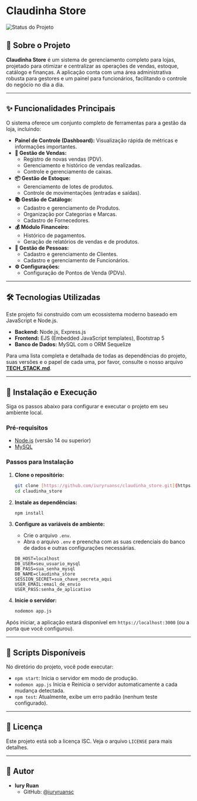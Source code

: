 # Claudinha Store

![Status do Projeto](https://img.shields.io/badge/status-em%20testes-yellow)

## 📖 Sobre o Projeto

**Claudinha Store** é um sistema de gerenciamento completo para lojas, projetado para otimizar e centralizar as operações de vendas, estoque, catálogo e finanças. A aplicação conta com uma área administrativa robusta para gestores e um painel para funcionários, facilitando o controle do negócio no dia a dia.

---

## ✨ Funcionalidades Principais

O sistema oferece um conjunto completo de ferramentas para a gestão da loja, incluindo:

* **Painel de Controle (Dashboard):** Visualização rápida de métricas e informações importantes.
* **🛒 Gestão de Vendas:**
    * Registro de novas vendas (PDV).
    * Gerenciamento e histórico de vendas realizadas.
    * Controle e gerenciamento de caixas.
* **📦 Gestão de Estoque:**
    * Gerenciamento de lotes de produtos.
    * Controle de movimentações (entradas e saídas).
* **📚 Gestão de Catálogo:**
    * Cadastro e gerenciamento de Produtos.
    * Organização por Categorias e Marcas.
    * Cadastro de Fornecedores.
* **💰 Módulo Financeiro:**
    * Histórico de pagamentos.
    * Geração de relatórios de vendas e de produtos.
* **👥 Gestão de Pessoas:**
    * Cadastro e gerenciamento de Clientes.
    * Cadastro e gerenciamento de Funcionários.
* **⚙️ Configurações:**
    * Configuração de Pontos de Venda (PDVs).

---

## 🛠️ Tecnologias Utilizadas

Este projeto foi construído com um ecossistema moderno baseado em JavaScript e Node.js.

* **Backend:** Node.js, Express.js
* **Frontend:** EJS (Embedded JavaScript templates), Bootstrap 5
* **Banco de Dados:** MySQL com o ORM Sequelize

Para uma lista completa e detalhada de todas as dependências do projeto, suas versões e o papel de cada uma, por favor, consulte o nosso arquivo **[TECH_STACK.md](./TECH_STACK.md)**.

---

## 🚀 Instalação e Execução

Siga os passos abaixo para configurar e executar o projeto em seu ambiente local.

### Pré-requisitos

* [Node.js](https://nodejs.org/en/) (versão 14 ou superior)
* [MySQL](https://www.mysql.com/)

### Passos para Instalação

1.  **Clone o repositório:**
    ```bash
    git clone [https://github.com/iuryruansc/claudinha_store.git](https://github.com/iuryruansc/claudinha_store.git)
    cd claudinha_store
    ```

2.  **Instale as dependências:**
    ```bash
    npm install
    ```

3.  **Configure as variáveis de ambiente:**
    * Crie o arquivo `.env`.
    * Abra o arquivo `.env` e preencha com as suas credenciais do banco de dados e outras configurações necessárias.
    ```env
    DB_HOST=localhost
    DB_USER=seu_usuario_mysql
    DB_PASS=sua_senha_mysql
    DB_NAME=claudinha_store
    SESSION_SECRET=sua_chave_secreta_aqui
    USER_EMAIL:email_de_envio
    USER_PASS:senha_de_aplicativo
    ```

4.  **Inicie o servidor:**
    ```bash
    nodemon app.js
    ```

Após iniciar, a aplicação estará disponível em `https://localhost:3000` (ou a porta que você configurou).

---

## 📜 Scripts Disponíveis

No diretório do projeto, você pode executar:

* `npm start`: Inicia o servidor em modo de produção.
* `nodemon app.js` Inicia e Reinicia o servidor automaticamente a cada mudança detectada.
* `npm test`: Atualmente, exibe um erro padrão (nenhum teste configurado).

---

## 📝 Licença

Este projeto está sob a licença ISC. Veja o arquivo `LICENSE` para mais detalhes.

---

## 👤 Autor

* **Iury Ruan**
    * GitHub: [@iuryruansc](https://github.com/iuryruansc)